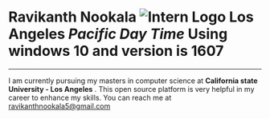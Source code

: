 # Ravikanth Nookala              ![Intern Logo](http://http://onlinecareertips.com/wp-content/uploads/2014/04/older-intern.jpg/400/300)     **Los Angeles**  _Pacific Day Time_   Using windows 10 and version is 1607
*******************************************************************************************************************************************
I am currently pursuing my masters in computer science at  **California state University - Los Angeles** . 
This open source platform is very helpful in my career to enhance my skills. You can reach me at ravikanthnookala5@gmail.com

